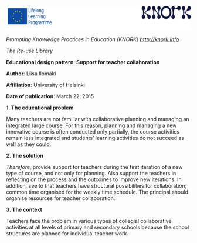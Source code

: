 <img src="img018/media/image01.png" width="624" height="65" />

*Promoting Knowledge Practices in Education (KNORK) http://knork.info*

*The Re-use Library*

**Educational design pattern: Support for teacher collaboration**

**Author**: Liisa Ilomäki

**Affiliation**: University of Helsinki

**Date of publication**: March 22, 2015

**1. The educational problem**

Many teachers are not familiar with collaborative planning and managing an integrated large course. For this reason, planning and managing a new innovative course is often conducted only partially, the course activities remain less integrated and students’ learning activities do not succeed as well as they could.

**2. The solution**

*Therefore*, provide support for teachers during the first iteration of a new type of course, and not only for planning. Also support the teachers in reflecting on the process and the outcomes to improve new iterations. In addition, see to that teachers have structural possibilities for collaboration; common time organised for the weekly time schedule. The principal should organise resources for teacher collaboration.

**3. The context**

Teachers face the problem in various types of collegial collaborative activities at all levels of primary and secondary schools because the school structures are planned for individual teacher work.
